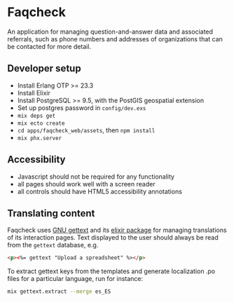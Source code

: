 # Faqcheck

An application for managing question-and-answer data and associated referrals, such as phone numbers and addresses of organizations that can be contacted for more detail.

## Developer setup

- Install Erlang OTP >= 23.3
- Install Elixir
- Install PostgreSQL >= 9.5, with the PostGIS geospatial extension
- Set up postgres password in `config/dev.exs`
- `mix deps get`
- `mix ecto create`
- `cd apps/faqcheck_web/assets`, then `npm install`
- `mix phx.server`


## Accessibility

- Javascript should not be required for any functionality
- all pages should work well with a screen reader
- all controls should have HTML5 accessibility annotations

## Translating content

Faqcheck uses [GNU gettext](https://www.gnu.org/software/gettext/) and
its [elixir package](https://hexdocs.pm/gettext) for managing
translations of its interaction pages. Text displayed to the user
should always be read from the `gettext` database, e.g.

```html
<p><%= gettext "Upload a spreadsheet" %></p>
```

To extract gettext keys from the templates and generate localization
.po files for a particular language, run for instance:

```bash
mix gettext.extract --merge es_ES
```

